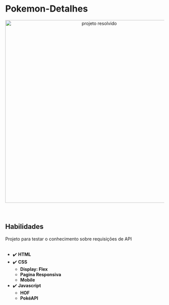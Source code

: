 # Pokemon-Detalhes

<div align="center">
  <img src="img/Design sem nome.gif" alt="projeto resolvido" height="580">
</div>
<br><br>

## Habilidades
Projeto para testar o conhecimento sobre requisições de API
<br><br>

- :heavy_check_mark: **HTML**
- :heavy_check_mark: **CSS**
  - **Display: Flex**
  - **Pagina Responsiva**
  - **Mobile**
- :heavy_check_mark: **Javascript**
  - **HOF**
  - **PokéAPI**
<br><br>
